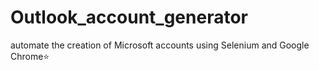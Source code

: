 # Outlook_account_generator
automate the creation of Microsoft accounts using Selenium and Google Chrome⭐
